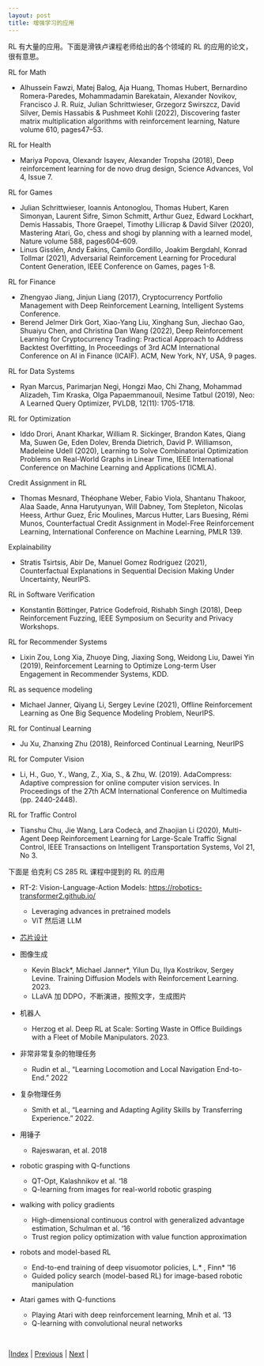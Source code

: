 ```yaml
---
layout: post
title: 增强学习的应用
---
```


RL 有大量的应用。下面是滑铁卢课程老师给出的各个领域的 RL 的应用的论文，很有意思。

RL for Math
- Alhussein Fawzi, Matej Balog, Aja Huang, Thomas Hubert, Bernardino Romera-Paredes, Mohammadamin Barekatain, Alexander Novikov, Francisco J. R. Ruiz, Julian Schrittwieser, Grzegorz Swirszcz, David Silver, Demis Hassabis & Pushmeet Kohli (2022), Discovering faster matrix multiplication algorithms with reinforcement learning, Nature volume 610, pages47–53.

RL for Health
- Mariya Popova, Olexandr Isayev, Alexander Tropsha (2018), Deep reinforcement learning for de novo drug design, Science Advances, Vol 4, Issue 7.

RL for Games
- Julian Schrittwieser, Ioannis Antonoglou, Thomas Hubert, Karen Simonyan, Laurent Sifre, Simon Schmitt, Arthur Guez, Edward Lockhart, Demis Hassabis, Thore Graepel, Timothy Lillicrap & David Silver (2020), Mastering Atari, Go, chess and shogi by planning with a learned model, Nature volume 588, pages604–609.
- Linus Gisslén, Andy Eakins, Camilo Gordillo, Joakim Bergdahl, Konrad Tollmar (2021), Adversarial Reinforcement Learning for Procedural Content Generation, IEEE Conference on Games, pages 1-8.

RL for Finance
- Zhengyao Jiang, Jinjun Liang (2017), Cryptocurrency Portfolio Management with Deep Reinforcement Learning, Intelligent Systems Conference.
- Berend Jelmer Dirk Gort, Xiao-Yang Liu, Xinghang Sun, Jiechao Gao, Shuaiyu Chen, and Christina Dan Wang (2022), Deep Reinforcement Learning for Cryptocurrency Trading: Practical Approach to Address Backtest Overfitting, In Proceedings of 3rd ACM International Conference on AI in Finance (ICAIF). ACM, New York, NY, USA, 9 pages.

RL for Data Systems
- Ryan Marcus, Parimarjan Negi, Hongzi Mao, Chi Zhang, Mohammad Alizadeh, Tim Kraska, Olga Papaemmanouil, Nesime Tatbul (2019), Neo: A Learned Query Optimizer, PVLDB, 12(11): 1705-1718.

RL for Optimization
- Iddo Drori, Anant Kharkar, William R. Sickinger, Brandon Kates, Qiang Ma, Suwen Ge, Eden Dolev, Brenda Dietrich, David P. Williamson, Madeleine Udell (2020), Learning to Solve Combinatorial Optimization Problems on Real-World Graphs in Linear Time, IEEE International Conference on Machine Learning and Applications (ICMLA).

Credit Assignment in RL
- Thomas Mesnard, Théophane Weber, Fabio Viola, Shantanu Thakoor, Alaa Saade, Anna Harutyunyan, Will Dabney, Tom Stepleton, Nicolas Heess, Arthur Guez, Éric Moulines, Marcus Hutter, Lars Buesing, Rémi Munos, Counterfactual Credit Assignment in Model-Free Reinforcement Learning, International Conference on Machine Learning, PMLR 139.

Explainability
- Stratis Tsirtsis, Abir De, Manuel Gomez Rodriguez (2021), Counterfactual Explanations in Sequential Decision Making Under Uncertainty, NeurIPS.

RL in Software Verification
- Konstantin Böttinger, Patrice Godefroid, Rishabh Singh (2018), Deep Reinforcement Fuzzing, IEEE Symposium on Security and Privacy Workshops.

RL for Recommender Systems
- Lixin Zou, Long Xia, Zhuoye Ding, Jiaxing Song, Weidong Liu, Dawei Yin (2019), Reinforcement Learning to Optimize Long-term User Engagement in Recommender Systems, KDD.

RL as sequence modeling
- Michael Janner, Qiyang Li, Sergey Levine (2021), Offline Reinforcement Learning as One Big Sequence Modeling Problem, NeurIPS.

RL for Continual Learning
- Ju Xu, Zhanxing Zhu (2018), Reinforced Continual Learning, NeurIPS

RL for Computer Vision
- Li, H., Guo, Y., Wang, Z., Xia, S., & Zhu, W. (2019). AdaCompress: Adaptive compression for online computer vision services. In Proceedings of the 27th ACM International Conference on Multimedia (pp. 2440-2448).

RL for Traffic Control
- Tianshu Chu, Jie Wang, Lara Codecà, and Zhaojian Li (2020), Multi-Agent Deep Reinforcement Learning for Large-Scale Traffic Signal Control, IEEE Transactions on Intelligent Transportation Systems, Vol 21, No 3.

下面是 伯克利 CS 285 RL 课程中提到的 RL 的应用

- RT-2: Vision-Language-Action Models: https://robotics-transformer2.github.io/
    - Leveraging advances in pretrained models
    - ViT 然后进 LLM

- [芯片设计](https://ai.googleblog.com/2020/04/chip-design-with-deep-reinforcement.html)
- 图像生成
    - Kevin Black*, Michael Janner*, Yilun Du, Ilya Kostrikov, Sergey Levine. Training Diffusion Models with Reinforcement Learning. 2023.
    - LLaVA 加 DDPO，不断演进，按照文字，生成图片

- 机器人
    - Herzog et al. Deep RL at Scale: Sorting Waste in Office Buildings with a Fleet of Mobile Manipulators. 2023.

- 非常非常复杂的物理任务
    - Rudin et al., “Learning Locomotion and Local Navigation End-to-End.” 2022

- 复杂物理任务
    - Smith et al., “Learning and Adapting Agility Skills by Transferring Experience.” 2022.

- 用锤子
    - Rajeswaran, et al. 2018

- robotic grasping with Q-functions
    - QT-Opt, Kalashnikov et al. ‘18
    - Q-learning from images for real-world robotic grasping

- walking with policy gradients
    - High-dimensional continuous control with generalized advantage estimation, Schulman et al. ‘16
    - Trust region policy optimization with value function approximation

- robots and model-based RL
    - End-to-end training of deep visuomotor policies, L.* , Finn* ’16
    - Guided policy search (model-based RL) for image-based robotic manipulation

- Atari games with Q-functions
    - Playing Atari with deep reinforcement learning, Mnih et al. ‘13
    - Q-learning with convolutional neural networks

<br/>

|[Index](index) | [Previous](33-transfer) | [Next](51-advanced) |
